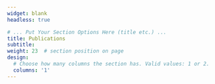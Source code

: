 ```yaml
---
widget: blank
headless: true

# ... Put Your Section Options Here (title etc.) ...
title: Publications
subtitle:
weight: 23  # section position on page
design:
  # Choose how many columns the section has. Valid values: 1 or 2.
  columns: '1'
---
```

<br/>
